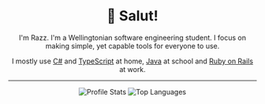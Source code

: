 <h1 align="center">👋 Salut!</h1>
<p align="center">I'm Razz. I'm a Wellingtonian software engineering student. I focus on making simple, yet capable tools for everyone to use.</p>

<!-- <p align="center">
  <a href="https://en.wikipedia.org/wiki/C_(programming_language)"><img alt="C"          src="https://img.shields.io/badge/Native-C-a5b8cd"         /></a>
  <a href="https://isocpp.org"                                    ><img alt="C++"        src="https://img.shields.io/badge/Native-C++-003a7c"       /></a>
  <a href="https://docs.microsoft.com/en-us/dotnet/csharp/"       ><img alt="C#"         src="https://img.shields.io/badge/.NET-C%23-009c14"        /></a>
  <a href="https://go.java"                                       ><img alt="Java"       src="https://img.shields.io/badge/JVM-Java-f36300"         /></a>
  <a href="https://kotlinlang.org"                                ><img alt="Kotlin"     src="https://img.shields.io/badge/JVM-Kotlin-9509ff"       /></a>
  <a href="https://www.typescriptlang.org"                        ><img alt="TypeScript" src="https://img.shields.io/badge/Web-TypeScript-2372c9"   /></a>
  <a href="https://www.php.net"                                   ><img alt="PHP"        src="https://img.shields.io/badge/Web-PHP-7b75b4"          /></a>
  <a href="https://reactjs.org"                                   ><img alt="React"      src="https://img.shields.io/badge/Web-React-00dcff"        /></a>
  <a href="https://www.mysql.com"                                 ><img alt="MySQL"      src="https://img.shields.io/badge/DB-MySQL-007692"         /></a>
  <a href="https://www.gnu.org/software/bash/"                    ><img alt="Bash"       src="https://img.shields.io/badge/Shell-Bash-00b753"       /></a>
  <a href="https://docs.microsoft.com/en-us/powershell/"          ><img alt="PowerShell" src="https://img.shields.io/badge/Shell-PowerShell-294465" /></a>
  <a href="https://www.python.org"                                ><img alt="Python"     src="https://img.shields.io/badge/Script-Python-21699d"    /></a>
  <a href="https://www.lua.org"                                   ><img alt="Lua"        src="https://img.shields.io/badge/Script-Lua-1e0082"       /></a>
</p> -->

<p align="center">I mostly use <a href="https://docs.microsoft.com/en-us/dotnet/csharp/">C#</a> and <a href="https://www.typescriptlang.org">TypeScript</a> at home, <a href="https://java.com/">Java</a> at school and <a href="https://rubyonrails.org/">Ruby on Rails</a> at work.</p>

---

<p align="center">
  <img alt="Profile Stats" src="https://github-readme-stats.vercel.app/api?username=itisrazza&count_private=true&show_icons=true&hide_title=true&theme=dracula&hide_border=true" />
  <img alt="Top Languages" src="https://github-readme-stats.vercel.app/api/top-langs/?username=itisrazza&layout=compact&langs_count=6&theme=dracula&hide_border=true" />
</p>
